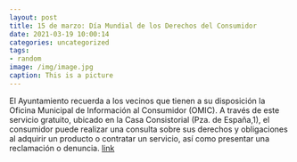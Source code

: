 ```yaml
---
layout: post
title: 15 de marzo: Día Mundial de los Derechos del Consumidor
date: 2021-03-19 10:00:14
categories: uncategorized
tags:
- random
image: /img/image.jpg
caption: This is a picture
---
```

El Ayuntamiento recuerda a los vecinos que tienen a su disposición la Oficina Municipal de Información al Consumidor (OMIC). A través de este servicio gratuito, ubicado en la Casa Consistorial (Pza. de España,1), el consumidor puede realizar una consulta sobre sus derechos y obligaciones al adquirir un producto o contratar un servicio, así como presentar una reclamación o denuncia. [link](https://www.ayto-villacanada.es/tu-ayuntamiento/15-de-marzo-dia-mundial-de-los-derechos-del-consumidor/)
